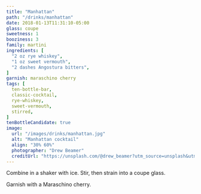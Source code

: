 ```yaml
---
title: "Manhattan"
path: "/drinks/manhattan"
date: 2018-01-13T11:31:10-05:00
glass: coupe
sweetness: 1
booziness: 3
family: martini
ingredients: [
  "2 oz rye whiskey",
  "1 oz sweet vermouth",
  "2 dashes Angostura bitters",
]
garnish: maraschino cherry
tags: [
  ten-bottle-bar,
  classic-cocktail,
  rye-whiskey,
  sweet-vermouth,
  stirred,
]
tenBottleCandidate: true
image:
  url: "/images/drinks/manhattan.jpg"
  alt: "Manhattan cocktail"
  align: "30% 60%"
  photographer: "Drew Beamer"
  creditUrl: "https://unsplash.com/@drew_beamer?utm_source=unsplash&utm_medium=referral&utm_content=creditCopyText"
---
```

Combine in a shaker with ice. Stir, then strain into a coupe glass.

Garnish with a Maraschino cherry.
